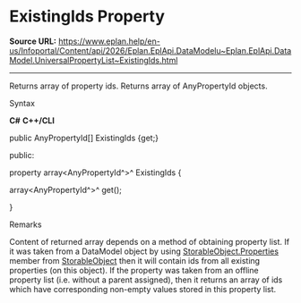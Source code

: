 # ExistingIds Property

**Source URL:** https://www.eplan.help/en-us/Infoportal/Content/api/2026/Eplan.EplApi.DataModelu~Eplan.EplApi.DataModel.UniversalPropertyList~ExistingIds.html

---

Returns array of property ids. Returns array of AnyPropertyId objects.

Syntax

**C#**
**C++/CLI**


public AnyPropertyId[] ExistingIds {get;}

public:

property array<AnyPropertyId^>^ ExistingIds {

   array<AnyPropertyId^>^ get();

}


Remarks

Content of returned array depends on a method of obtaining property list. If it was taken from a DataModel object by using [StorableObject.Properties](Eplan.EplApi.DataModelu~Eplan.EplApi.DataModel.StorableObject~Properties.html) member from [StorableObject](Eplan.EplApi.DataModelu~Eplan.EplApi.DataModel.StorableObject.html) then it will contain ids from all existing properties (on this object). If the property was taken from an offline property list (i.e. without a parent assigned), then it returns an array of ids which have corresponding non-empty values stored in this property list.
